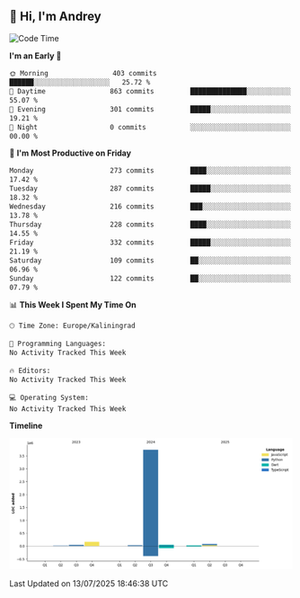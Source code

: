 ## 👋 Hi, I'm Andrey

<!--START_SECTION:waka-->
![Code Time](http://img.shields.io/badge/Code%20Time-874%20hrs%2027%20mins-blue)

**I'm an Early 🐤** 

```text
🌞 Morning                403 commits         ██████░░░░░░░░░░░░░░░░░░░   25.72 % 
🌆 Daytime                863 commits         ██████████████░░░░░░░░░░░   55.07 % 
🌃 Evening                301 commits         █████░░░░░░░░░░░░░░░░░░░░   19.21 % 
🌙 Night                  0 commits           ░░░░░░░░░░░░░░░░░░░░░░░░░   00.00 % 
```
📅 **I'm Most Productive on Friday** 

```text
Monday                   273 commits         ████░░░░░░░░░░░░░░░░░░░░░   17.42 % 
Tuesday                  287 commits         █████░░░░░░░░░░░░░░░░░░░░   18.32 % 
Wednesday                216 commits         ███░░░░░░░░░░░░░░░░░░░░░░   13.78 % 
Thursday                 228 commits         ████░░░░░░░░░░░░░░░░░░░░░   14.55 % 
Friday                   332 commits         █████░░░░░░░░░░░░░░░░░░░░   21.19 % 
Saturday                 109 commits         ██░░░░░░░░░░░░░░░░░░░░░░░   06.96 % 
Sunday                   122 commits         ██░░░░░░░░░░░░░░░░░░░░░░░   07.79 % 
```


📊 **This Week I Spent My Time On** 

```text
🕑︎ Time Zone: Europe/Kaliningrad

💬 Programming Languages: 
No Activity Tracked This Week

🔥 Editors: 
No Activity Tracked This Week

💻 Operating System: 
No Activity Tracked This Week
```

**Timeline**

![Lines of Code chart](https://raw.githubusercontent.com/Mist3s/Mist3s/main/assets/bar_graph.png)


 Last Updated on 13/07/2025 18:46:38 UTC
<!--END_SECTION:waka-->

